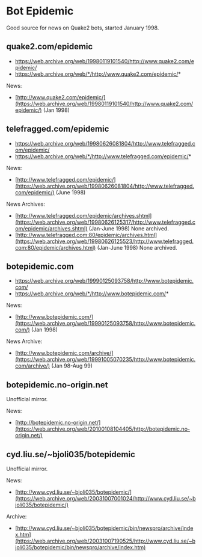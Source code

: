 # Bot Epidemic

Good source for news on Quake2 bots, started January 1998.

## quake2.com/epidemic

* https://web.archive.org/web/19980119101540/http://www.quake2.com/epidemic/
* https://web.archive.org/web/*/http://www.quake2.com/epidemic/*

News:

* [http://www.quake2.com/epidemic/](https://web.archive.org/web/19980119101540/http://www.quake2.com/epidemic/) (Jan 1998)


## telefragged.com/epidemic

* https://web.archive.org/web/19980626081804/http://www.telefragged.com/epidemic/
* https://web.archive.org/web/*/http://www.telefragged.com/epidemic/*

News:

* [http://www.telefragged.com/epidemic/](https://web.archive.org/web/19980626081804/http://www.telefragged.com/epidemic/) (June 1998)

News Archives:

* [http://www.telefragged.com/epidemic/archives.shtml](https://web.archive.org/web/19980626125317/http://www.telefragged.com/epidemic/archives.shtml) (Jan-June 1998) None archived.
* [http://www.telefragged.com:80/epidemic/archives.html](https://web.archive.org/web/19980626125523/http://www.telefragged.com:80/epidemic/archives.html) (Jan-June 1998) None archived.


## botepidemic.com

* https://web.archive.org/web/19990125093758/http://www.botepidemic.com/
* https://web.archive.org/web/*/http://www.botepidemic.com/*

News:

* [http://www.botepidemic.com/](https://web.archive.org/web/19990125093758/http://www.botepidemic.com/) (Jan 1998)

News Archive:

* [http://www.botepidemic.com/archive/](https://web.archive.org/web/19991005070235/http://www.botepidemic.com/archive/) (Jan 98-Aug 99)

## botepidemic.no-origin.net

Unofficial mirror.

News:

* [http://botepidemic.no-origin.net/](https://web.archive.org/web/20100108104405/http://botepidemic.no-origin.net/)

## cyd.liu.se/~bjoli035/botepidemic

Unofficial mirror.

News:

* [http://www.cyd.liu.se/~bjoli035/botepidemic/](https://web.archive.org/web/20031007001024/http://www.cyd.liu.se/~bjoli035/botepidemic/)

Archive:

* [http://www.cyd.liu.se/~bjoli035/botepidemic/bin/newspro/archive/index.htm](https://web.archive.org/web/20031007190525/http://www.cyd.liu.se/~bjoli035/botepidemic/bin/newspro/archive/index.htm)